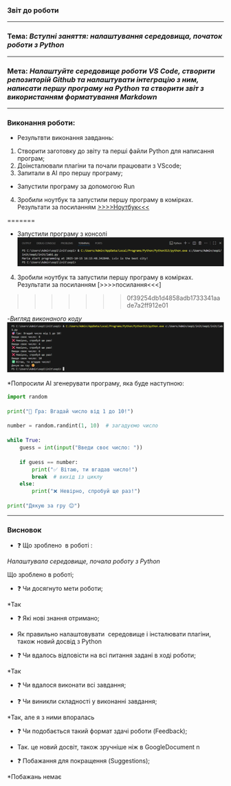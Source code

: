 ### Звіт до роботи
-----
### Тема: *Вступні заняття: налаштування середовища, початок роботи з Python* 
------
### Мета: *Налаштуйте середовище роботи VS Code, створити репозиторій Github та налаштувати інтеграцію з ним, написати першу програму на Python та створити звіт з використанням форматування Markdown*
---
### Виконання роботи:
* Результвти виконання завданнь: 

1. Створити заготовку до звіту та перші файли Python для написання програм;
1. Доінсталювали плагіни та почали працювати з VScode;
1. Запитали в AI про першу програму;

- Запустили програму за допомогою Run


4. Зробили ноутбук та запустили першу програму в комірках. Результати за посиланням [>>>>Ноутбук<<<](note_1.ipynb/)

=======
- Запустили програму з консолі 
![](./1.png)

4. Зробили ноутбук та запустили першу програму в комірках. Результати за посиланням [>>>>посилання<<<]
>>>>>>> 0f39254db1d4858adb1733341aade7a2ff912e01

-*Вигляд виконаного коду*
![](./3.png)

*Попросили AI згенерувати програму, яка буде наступною:

``` Python 
import random

print("🎯 Гра: Вгадай число від 1 до 10!")

number = random.randint(1, 10)  # загадуємо число

while True:
    guess = int(input("Введи своє число: "))

    if guess == number:
        print("✅ Вітаю, ти вгадав число!")
        break  # вихід із циклу
    else:
        print("❌ Невірно, спробуй ще раз!")

print("Дякую за гру 😊")

```

-----
### Висновок

- :question: Що зроблено  в роботі :

*Налаштувала середовище, почала роботу з Python*

Що зроблено в роботі;

- :question: Чи досягнуто мети роботи;

*Так

- :question: Які нові знання отримано;

* Як правильно налаштовувати  середовище і інсталювати 
плагіни, також новий досвід з Python

- :question: Чи вдалось відповісти на всі питання задані в ході роботи;

*Так

- :question: Чи вдалося виконати всі завдання;

- :question: Чи виникли складності у виконанні завдання;

*Так, але я з ними впоралась

- :question: Чи подобається такий формат здачі роботи (Feedback);

* Так. це новий досвіт, також зручніше ніж в GoogleDocument n

- :question: Побажання для покращення (Suggestions);

*Побажань немає


